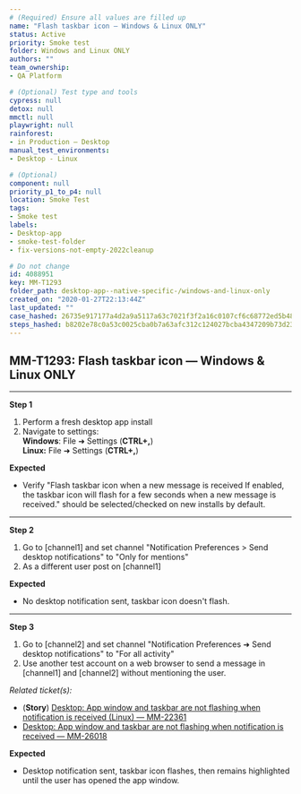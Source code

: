```yaml
---
# (Required) Ensure all values are filled up
name: "Flash taskbar icon — Windows & Linux ONLY"
status: Active
priority: Smoke test
folder: Windows and Linux ONLY
authors: ""
team_ownership: 
- QA Platform

# (Optional) Test type and tools
cypress: null
detox: null
mmctl: null
playwright: null
rainforest: 
- in Production — Desktop
manual_test_environments: 
- Desktop - Linux

# (Optional)
component: null
priority_p1_to_p4: null
location: Smoke Test
tags: 
- Smoke test
labels: 
- Desktop-app
- smoke-test-folder
- fix-versions-not-empty-2022cleanup

# Do not change
id: 4088951
key: MM-T1293
folder_path: desktop-app--native-specific-/windows-and-linux-only
created_on: "2020-01-27T22:13:44Z"
last_updated: ""
case_hashed: 26735e917177a4d2a9a5117a63c7021f3f2a16c0107cf6c68772ed5b48cfcbe74c4271736af356e7c7a70b69fec99ce1
steps_hashed: b8202e78c0a53c0025cba0b7a63afc312c124027bcba4347209b73d2388bd2676aa905b27f0eb7c1792449909b4fbb9b
---
```


## MM-T1293: Flash taskbar icon — Windows & Linux ONLY

---

**Step 1**

1. Perform a fresh desktop app install
2. Navigate to settings:
   \
   **Windows**: File ➜ Settings (**CTRL+,**)\
   **Linux:** File ➜ Settings (**CTRL+,**)

**Expected**

- Verify "Flash taskbar icon when a new message is received If enabled, the taskbar icon will flash for a few seconds when a new message is received." should be selected/checked on new installs by default.

---

**Step 2**

1. Go to \[channel1] and set channel "Notification Preferences > Send desktop notifications" to "Only for mentions"
2. As a different user post on \[channel1]

**Expected**

- No desktop notification sent, taskbar icon doesn't flash.

---

**Step 3**

1. Go to \[channel2] and set channel "Notification Preferences ➜ Send desktop notifications" to "For all activity"
2. Use another test account on a web browser to send a message in \[channel1] and \[channel2] without mentioning the user.

_Related ticket(s):_

- (**Story**) [Desktop: App window and taskbar are not flashing when notification is received (Linux) — MM-22361](https://mattermost.atlassian.net/browse/MM-22361)
- [Desktop: App window and taskbar are not flashing when notification is received — MM-26018](https://mattermost.atlassian.net/browse/MM-26018)

**Expected**

- Desktop notification sent, taskbar icon flashes, then remains highlighted until the user has opened the app window.
